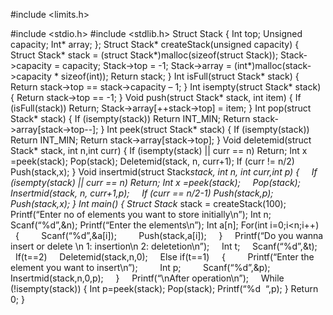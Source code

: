 #include <limits.h>

#include <stdio.h>
#include <stdlib.h>
Struct Stack {
	Int top;
	Unsigned capacity;
	Int* array;
};
Struct Stack* createStack(unsigned capacity)
{
	Struct Stack* stack = (struct Stack*)malloc(sizeof(struct Stack));
	Stack->capacity = capacity;
	Stack->top = -1;
	Stack->array = (int*)malloc(stack->capacity * sizeof(int));
	Return stack;
}
Int isFull(struct Stack* stack)
{
	Return stack->top == stack->capacity – 1;
}
Int isempty(struct Stack* stack)
{
	Return stack->top == -1;
}
Void push(struct Stack* stack, int item)
{
	If (isFull(stack))
		Return;
	Stack->array[++stack->top] = item;
}
Int pop(struct Stack* stack)
{
	If (isempty(stack))
		Return INT_MIN;
	Return stack->array[stack->top--];
}
Int peek(struct Stack* stack)
{
	If (isempty(stack))
		Return INT_MIN;
	Return stack->array[stack->top];
}
Void deletemid(struct Stack* stack, int n,int curr)
{
If (isempty(stack) || curr == n)
	Return;
Int x =peek(stack);
Pop(stack);
Deletemid(stack, n, curr+1);
If (curr != n/2)
	Push(stack,x);
}
Void insertmid(struct Stack*stack, int n, int curr,int p)
{
    If (isempty(stack) || curr == n)
	Return;
	Int x =peek(stack);
    Pop(stack);
    Insertmid(stack, n, curr+1,p);
    If (curr == n/2-1)
	Push(stack,p);
	Push(stack,x);
}
Int main()
{
	Struct Stack* stack = createStack(100);
	Printf(“Enter no of elements you want to store initially\n”);
	Int n;
	Scanf(“%d”,&n);
	Printf(“Enter the elements\n”);
	Int a[n];
	For(int i=0;i<n;i++)
    {
        Scanf(“%d”,&a[i]);
        Push(stack,a[i]);
    }
    Printf(“Do you wanna insert or delete \n 1: insertion\n 2: deletetion\n”);
    Int t;
    Scanf(“%d”,&t);
    If(t==2)
    Deletemid(stack,n,0);
    Else if(t==1)
    {
        Printf(“Enter the element you want to insert\n”);
        Int p;
        Scanf(“%d”,&p);
        Insertmid(stack,n,0,p);
    }
    Printf(“\nAfter operation\n”);
    While (!isempty(stack))
	{
		Int p=peek(stack);
		Pop(stack);
		Printf(“%d  “,p);
	}
	Return 0;
}
